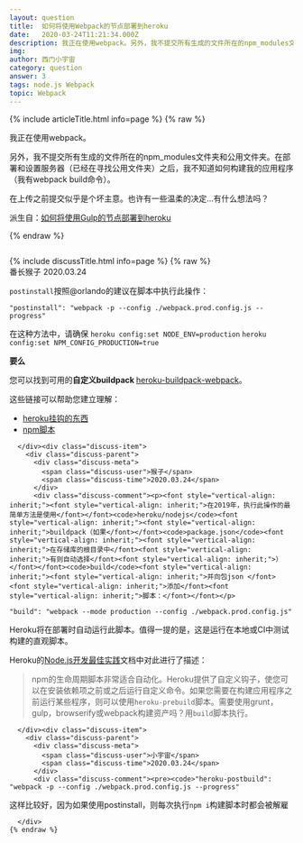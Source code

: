 ```yaml
---
layout: question
title:  如何将使用Webpack的节点部署到heroku
date:   2020-03-24T11:21:34.000Z
description: 我正在使用webpack。另外，我不提交所有生成的文件所在的npm_modules文件夹和公用文件夹。在部署和设置服务器（已经在寻找公用文件夹）之后，...
img: 
author: 西门小宇宙
category: question
answer: 3
tags: node.js Webpack
topic: Webpack
---
```

<div class="article-root">
  <div class="article">
    {% include articleTitle.html info=page %}
    {% raw %}
    <div class="article-content"><p><font style="vertical-align: inherit;"><font style="vertical-align: inherit;">我正在使用webpack。</font></font></p>

<p><font style="vertical-align: inherit;"><font style="vertical-align: inherit;">另外，我不提交所有生成的文件所在的npm_modules文件夹和公用文件夹。</font><font style="vertical-align: inherit;">在部署和设置服务器（已经在寻找公用文件夹）之后，我不知道如何构建我的应用程序（我有webpack build命令）。</font></font></p>

<p><font style="vertical-align: inherit;"><font style="vertical-align: inherit;">在上传之前提交似乎是个坏主意。</font><font style="vertical-align: inherit;">也许有一些温柔的决定...有什么想法吗？</font></font></p>

<p><font style="vertical-align: inherit;"><font style="vertical-align: inherit;">派生自：</font></font><a href="https://stackoverflow.com/questions/24504476/how-to-deploy-node-that-uses-gulp-to-heroku"><font style="vertical-align: inherit;"><font style="vertical-align: inherit;">如何将使用Gulp的节点部署到heroku</font></font></a></p></div>
    {% endraw %}
  </div>
  <p style="height: 0;width:0;overflow: hidden;"> 第3735篇《如何将使用Webpack的节点部署到heroku》来自Winter(https://github.com/aiyld/aiyld.github.io)的站点</p>
  <div class="discuss-wrapper">
    {% include discussTitle.html info=page %}
    {% raw %}
    <div class="discuss-item">
        <div class="discuss-parent">
          <div class="discuss-meta">
            <span class="discuss-user">番长猴子</span>
            <span class="discuss-time">2020.03.24</span>
          </div>
          <div class="discuss-comment"><p><font style="vertical-align: inherit;"></font><code>postinstall</code><font style="vertical-align: inherit;"><font style="vertical-align: inherit;">按照@orlando的建议</font><font style="vertical-align: inherit;">在</font><font style="vertical-align: inherit;">脚本中</font><font style="vertical-align: inherit;">执行此</font><font style="vertical-align: inherit;">操作：</font></font></p>

<pre><code>"postinstall": "webpack -p --config ./webpack.prod.config.js --progress"
</code></pre>

<p><font style="vertical-align: inherit;"><font style="vertical-align: inherit;">在这种方法中，请确保 </font></font><code>heroku config:set NODE_ENV=production</code> <code>heroku config:set NPM_CONFIG_PRODUCTION=true</code></p>

<p><strong><font style="vertical-align: inherit;"><font style="vertical-align: inherit;">要么</font></font></strong> </p>

<p><font style="vertical-align: inherit;"><font style="vertical-align: inherit;">您可以找到</font><font style="vertical-align: inherit;">可用的</font></font><strong><font style="vertical-align: inherit;"><font style="vertical-align: inherit;">自定义buildpack </font></font></strong> <a href="https://github.com/jerrysu/heroku-buildpack-webpack" rel="noreferrer"><font style="vertical-align: inherit;"><font style="vertical-align: inherit;">heroku-buildpack-webpack</font></font></a><font style="vertical-align: inherit;"><font style="vertical-align: inherit;">。</font></font></p>

<p><font style="vertical-align: inherit;"><font style="vertical-align: inherit;">这些链接可以帮助您建立理解：</font></font></p>

<ul>
<li><a href="https://devcenter.heroku.com/articles/node-best-practices#hook-things-up" rel="noreferrer"><font style="vertical-align: inherit;"><font style="vertical-align: inherit;">heroku挂钩的东西</font></font></a></li>
<li><a href="https://docs.npmjs.com/misc/scripts" rel="noreferrer"><font style="vertical-align: inherit;"><font style="vertical-align: inherit;">npm脚本</font></font></a></li>
</ul></div>
        </div>
        
      </div><div class="discuss-item">
        <div class="discuss-parent">
          <div class="discuss-meta">
            <span class="discuss-user">猴子</span>
            <span class="discuss-time">2020.03.24</span>
          </div>
          <div class="discuss-comment"><p><font style="vertical-align: inherit;"><font style="vertical-align: inherit;">在2019年，执行此操作的最简单方法是使用</font></font><code>heroku/nodejs</code><font style="vertical-align: inherit;"><font style="vertical-align: inherit;">buildpack（如果</font></font><code>package.json</code><font style="vertical-align: inherit;"><font style="vertical-align: inherit;">在存储库的根目录中</font><font style="vertical-align: inherit;">有则自动选择</font><font style="vertical-align: inherit;">）</font></font><code>build</code><font style="vertical-align: inherit;"><font style="vertical-align: inherit;">并向包json </font><font style="vertical-align: inherit;">添加</font><font style="vertical-align: inherit;">脚本：</font></font></p>

<pre><code>"build": "webpack --mode production --config ./webpack.prod.config.js"
</code></pre>

<p><font style="vertical-align: inherit;"><font style="vertical-align: inherit;">Heroku将在部署时自动运行此脚本。</font><font style="vertical-align: inherit;">值得一提的是，这是运行在本地或CI中测试构建的直观脚本。</font></font></p>

<p><font style="vertical-align: inherit;"><font style="vertical-align: inherit;">Heroku的</font></font><a href="https://devcenter.heroku.com/articles/node-best-practices#hook-things-up" rel="nofollow noreferrer"><font style="vertical-align: inherit;"><font style="vertical-align: inherit;">Node.js开发最佳实践</font></font></a><font style="vertical-align: inherit;"><font style="vertical-align: inherit;">文档中</font><font style="vertical-align: inherit;">对此进行了描述</font><font style="vertical-align: inherit;">：</font></font></p>

<blockquote>
  <p><font style="vertical-align: inherit;"><font style="vertical-align: inherit;">npm的生命周期脚本非常适合自动化。</font><font style="vertical-align: inherit;">Heroku提供了自定义钩子，使您可以在安装依赖项之前或之后运行自定义命令。</font><font style="vertical-align: inherit;">如果您需要在构建应用程序之前运行某些程序，则可以使用</font></font><code>heroku-prebuild</code><font style="vertical-align: inherit;"><font style="vertical-align: inherit;">脚本。</font><font style="vertical-align: inherit;">需要使用grunt，gulp，browserify或webpack构建资产吗？</font><font style="vertical-align: inherit;">用</font></font><code>build</code><font style="vertical-align: inherit;"><font style="vertical-align: inherit;">脚本执行。</font></font></p>
</blockquote></div>
        </div>
        
      </div><div class="discuss-item">
        <div class="discuss-parent">
          <div class="discuss-meta">
            <span class="discuss-user">小宇宙</span>
            <span class="discuss-time">2020.03.24</span>
          </div>
          <div class="discuss-comment"><pre><code>"heroku-postbuild": "webpack -p --config ./webpack.prod.config.js --progress"
</code></pre>

<p><font style="vertical-align: inherit;"><font style="vertical-align: inherit;">这样比较好，因为如果使用postinstall，则每次执行</font></font><code>npm i</code><font style="vertical-align: inherit;"><font style="vertical-align: inherit;">构建脚本时都会被解雇</font></font></p></div>
        </div>
        
      </div>
    {% endraw %}
  </div>
<div>
